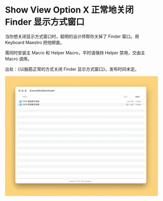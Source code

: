 # Show View Option X 正常地关闭 Finder 显示方式窗口

当你想关闭显示方式窗口时，聪明的设计师帮你关掉了 Finder 窗口。用 Keyboard Maestro 把他掰直。

需同时安装主 Macro 和 Helper Macro，平时请保持 Helper 禁用，交由主 Macro 调用。

出处：《以脑筋正常的方式关闭 Finder 显示方式窗口》，发布时间未定。

![img](img.gif)